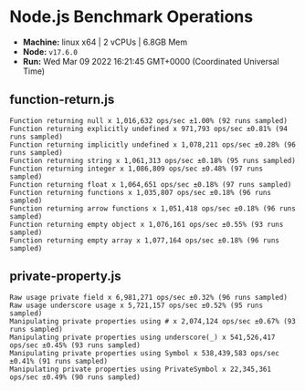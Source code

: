 # Node.js Benchmark Operations

* __Machine:__ linux x64 | 2 vCPUs | 6.8GB Mem
* __Node:__ `v17.6.0`
* __Run:__ Wed Mar 09 2022 16:21:45 GMT+0000 (Coordinated Universal Time)

## function-return.js
```
Function returning null x 1,016,632 ops/sec ±1.00% (92 runs sampled)
Function returning explicitly undefined x 971,793 ops/sec ±0.81% (94 runs sampled)
Function returning implicitly undefined x 1,078,211 ops/sec ±0.28% (96 runs sampled)
Function returning string x 1,061,313 ops/sec ±0.18% (95 runs sampled)
Function returning integer x 1,086,809 ops/sec ±0.48% (97 runs sampled)
Function returning float x 1,064,651 ops/sec ±0.18% (97 runs sampled)
Function returning functions x 1,035,807 ops/sec ±0.18% (96 runs sampled)
Function returning arrow functions x 1,051,418 ops/sec ±0.18% (96 runs sampled)
Function returning empty object x 1,076,161 ops/sec ±0.55% (93 runs sampled)
Function returning empty array x 1,077,164 ops/sec ±0.18% (96 runs sampled)
```
## private-property.js
```
Raw usage private field x 6,981,271 ops/sec ±0.32% (96 runs sampled)
Raw usage underscore usage x 5,721,157 ops/sec ±0.52% (95 runs sampled)
Manipulating private properties using # x 2,074,124 ops/sec ±0.67% (93 runs sampled)
Manipulating private properties using underscore(_) x 541,526,417 ops/sec ±0.45% (93 runs sampled)
Manipulating private properties using Symbol x 538,439,583 ops/sec ±0.41% (91 runs sampled)
Manipulating private properties using PrivateSymbol x 22,345,361 ops/sec ±0.49% (90 runs sampled)
```
